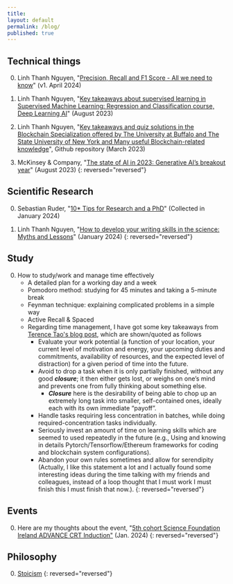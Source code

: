 ```yaml
---
title:
layout: default
permalink: /blog/
published: true
---
```


## Technical things

0. Linh Thanh Nguyen, "[Precision, Recall and F1 Score - All we need to know]({{site.baseurl}}/research/classification_problems)" (v1. April 2024)

0. Linh Thanh Nguyen, "[Key takeaways about supervised learning in Supervised Machine Learning: Regression and Classification course, Deep Learning AI]({{site.baseurl}}/research/supervised_ml)" (August 2023)

0. Linh Thanh Nguyen, "[Key takeaways and quiz solutions in the Blockchain Specialization offered by The University at Buffalo and The State University of New York and Many useful Blockchain-related knowledge](https://github.com/linhnt31/Blockchain_Specialization_Coursera)", Github repository (March 2023)

0. McKinsey & Company, "[The state of AI in 2023: Generative AI’s breakout year]({{site.baseurl}}/research/GenerativeAI)" (August 2023)
{: reversed="reversed"}

## Scientific Research

0. Sebastian Ruder, "[10* Tips for Research and a PhD](https://www.ruder.io/10-tips-for-research-and-a-phd/)" (Collected in January 2024)

0. Linh Thanh Nguyen, "[How to develop your writing skills in the science: Myths and Lessons]({{site.baseurl}}/blog/scientific_writing)" (January 2024)
{: reversed="reversed"}

## Study

0. How to study/work and manage time effectively
    - A detailed plan for a working day and a week
    - Pomodoro method: studying for 45 minutes and taking a 5-minute break
    - Feynman technique: explaining complicated problems in a simple way
    - Active Recall & Spaced
    - Regarding time management, I have got some key takeaways from [Terence Tao's blog post](https://terrytao.wordpress.com/2008/08/07/on-time-management/), which are shown/quoted as follows
      + Evaluate your work potential (a function of your location, your current level of motivation and energy, your upcoming duties and commitments, availability of resources, and the expected level of distraction) for a given period of time into the future.
      + Avoid to drop a task when it is only partially finished, without any good ***closure***; it then either gets lost, or weighs on one’s mind and prevents one from fully thinking about something else.
        + ***Closure*** here is the desirability of being able to chop up an extremely long task into smaller, self-contained ones, ideally each with its own immediate “payoff”. 
      + Handle tasks requiring less concentration in batches, while doing required-concentration tasks individually.
      + Seriously invest an amount of time on learning skills which are seemed to used repeatedly in the future (e.g., Using and knowing in details Pytorch/Tensorflow/Ethereum frameworks for coding and blockchain system configurations).
      + Abandon your own rules sometimes and allow for serendipity (Actually, I like this statement a lot and I actually found some interesting ideas during the time talking with my friends and colleagues, instead of a loop thought that I must work I must finish this I must finish that now.). 
{: reversed="reversed"}

## Events

0. Here are my thoughts about the event, "[5th cohort Science Foundation Ireland ADVANCE CRT Induction"]({{site.baseurl}}/blog/AdvanceInduction24) (Jan. 2024)
{: reversed="reversed"}

## Philosophy

0. [Stoicism]({{site.baseurl}}/misc/Stoicism)
{: reversed="reversed"}